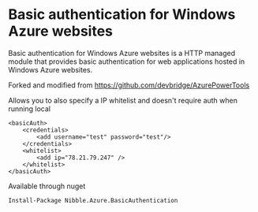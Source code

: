 # Basic authentication for Windows Azure websites
Basic authentication for Windows Azure websites is a HTTP managed module that provides basic authentication for web applications hosted in Windows Azure websites. 

Forked and modified from https://github.com/devbridge/AzurePowerTools

Allows you to also specify a IP whitelist and doesn't require auth when running local

    <basicAuth>
  		<credentials>
    		<add username="test" password="test"/>
  		</credentials>
  		<whitelist>
    		<add ip="78.21.79.247" />
  		</whitelist>
	</basicAuth>

Available through nuget

	Install-Package Nibble.Azure.BasicAuthentication



